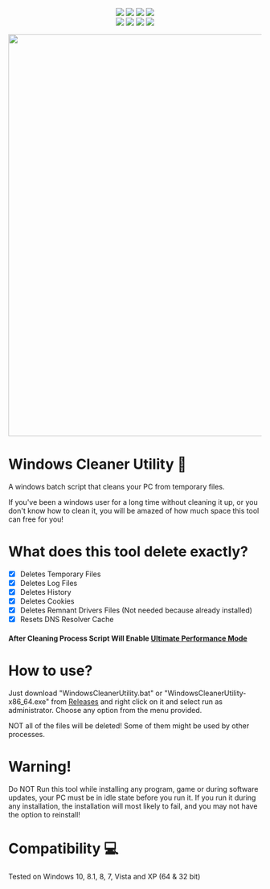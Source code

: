 <p align= "center">
  <img src="https://img.shields.io/github/languages/top/Chainski/WindowsCleanerUtility?color=red">
   <img src="https://img.shields.io/github/stars/Chainski/WindowsCleanerUtility?style=flat&color=red">
   <img src="https://img.shields.io/github/forks/Chainski/WindowsCleanerUtility?style=flat&color=red">
   <img src="https://img.shields.io/github/issues/Chainski/WindowsCleanerUtility?style=flat&color=red">
  <br>
   <img src="https://img.shields.io/github/license/Chainski/WindowsCleanerUtility?color=red">
   <img src="https://img.shields.io/github/contributors/Chainski/WindowsCleanerUtility?color=red">
    <img src="https://hits.sh/github.com/Chainski/WindowsCleanerUtility.svg?label=views&color=red">
    <img src="https://img.shields.io/github/downloads/Chainski/WindowsCleanerUtility/total?color=red">
   <br>
</p>

<p align="center">
<img src="https://user-images.githubusercontent.com/96607632/184447495-532d549f-13cf-4764-b50a-f8d32ad56330.png", width="800", height="800">
</p>

# Windows Cleaner Utility 🧹

A windows batch script that cleans your PC from temporary files.

If you've been a windows user for a long time without cleaning it up, or you don't know how to clean it, 
you will be amazed of how much space this tool can free for you!

# What does this tool delete exactly? 

- [x] Deletes Temporary Files
- [x] Deletes Log Files
- [x] Deletes History
- [x] Deletes Cookies
- [x] Deletes Remnant Drivers Files (Not needed because already installed)
- [x] Resets DNS Resolver Cache

#### After Cleaning Process Script Will Enable [Ultimate Performance Mode](https://www.makeuseof.com/how-to-enable-ultimate-performance-power-plan/)


# How to use? 

Just download "WindowsCleanerUtility.bat" or "WindowsCleanerUtility-x86_64.exe" from [Releases](https://github.com/Chainski/WindowsCleanerUtility/releases) 
and right click on it and select run as administrator.
Choose any option from the menu provided.

NOT all of the files will be deleted! Some of them might be used by other processes. 

# Warning! 

Do NOT Run this tool while installing any program, game or during software updates, your PC must be in idle state before you run it. 
If you run it during any installation, the installation will most likely to fail, and you may not have the option to reinstall!


# Compatibility 💻

Tested on Windows 10, 8.1, 8, 7, Vista and XP (64 & 32 bit)



